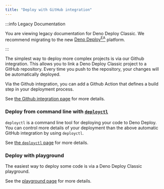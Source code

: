 ```yaml
---
title: "Deploy with GitHub integration"
---
```


:::info Legacy Documentation

You are viewing legacy documentation for Deno Deploy Classic. We recommend
migrating to the new
<a href="/deploy/early-access/">Deno Deploy<sup>EA</sup></a> platform.

:::

The simplest way to deploy more complex projects is via our Github integration.
This allows you to link a Deno Deploy Classic project to a GitHub repository.
Every time you push to the repository, your changes will be automatically
deployed.

Via the Github integration, you can add a Github Action that defines a build
step in your deployment process.

See [the Github integration page](ci_github) for more details.

### Deploy from command line with [`deployctl`](./deployctl.md)

`deployctl` is a command line tool for deploying your code to Deno Deploy. You
can control more details of your deployment than the above automatic GitHub
integration by using `deployctl`.

See [the `deployctl` page](./deployctl.md) for more details.

### Deploy with playground

The easiest way to deploy some code is via a Deno Deploy Classic playground.

See the [playground page](playgrounds) for more details.
